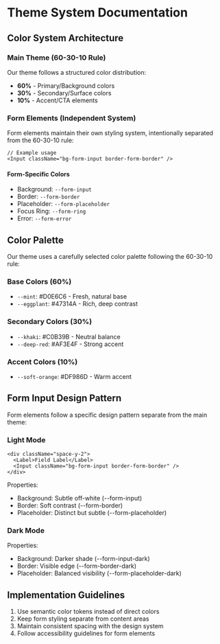 
# Theme System Documentation

## Color System Architecture

### Main Theme (60-30-10 Rule)
Our theme follows a structured color distribution:
- **60%** - Primary/Background colors
- **30%** - Secondary/Surface colors
- **10%** - Accent/CTA elements

### Form Elements (Independent System)
Form elements maintain their own styling system, intentionally separated from the 60-30-10 rule:
```tsx
// Example usage
<Input className="bg-form-input border-form-border" />
```

#### Form-Specific Colors
- Background: `--form-input`
- Border: `--form-border`
- Placeholder: `--form-placeholder`
- Focus Ring: `--form-ring`
- Error: `--form-error`

## Color Palette
Our theme uses a carefully selected color palette following the 60-30-10 rule:

### Base Colors (60%)
- `--mint`: #D0E6C6 - Fresh, natural base
- `--eggplant`: #47314A - Rich, deep contrast

### Secondary Colors (30%)
- `--khaki`: #C0B39B - Neutral balance
- `--deep-red`: #AF3E4F - Strong accent

### Accent Colors (10%)
- `--soft-orange`: #DF986D - Warm accent

## Form Input Design Pattern
Form elements follow a specific design pattern separate from the main theme:

### Light Mode
```tsx
<div className="space-y-2">
  <Label>Field Label</Label>
  <Input className="bg-form-input border-form-border" />
</div>
```

Properties:
- Background: Subtle off-white (--form-input)
- Border: Soft contrast (--form-border)
- Placeholder: Distinct but subtle (--form-placeholder)

### Dark Mode
Properties:
- Background: Darker shade (--form-input-dark)
- Border: Visible edge (--form-border-dark)
- Placeholder: Balanced visibility (--form-placeholder-dark)

## Implementation Guidelines
1. Use semantic color tokens instead of direct colors
2. Keep form styling separate from content areas
3. Maintain consistent spacing with the design system
4. Follow accessibility guidelines for form elements

